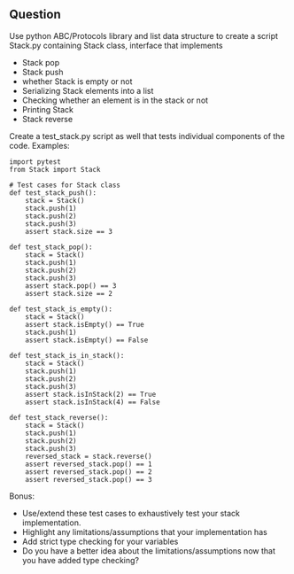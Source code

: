 ## Question

Use python ABC/Protocols library and list data structure to create a script Stack.py containing Stack class, interface that implements

- Stack pop
- Stack push
- whether Stack is empty or not
- Serializing Stack elements into a list
- Checking whether an element is in the stack or not
- Printing Stack
- Stack reverse

Create a test_stack.py script as well that tests individual components of the code. Examples:
```
import pytest
from Stack import Stack

# Test cases for Stack class
def test_stack_push():
    stack = Stack()
    stack.push(1)
    stack.push(2)
    stack.push(3)
    assert stack.size == 3

def test_stack_pop():
    stack = Stack()
    stack.push(1)
    stack.push(2)
    stack.push(3)
    assert stack.pop() == 3
    assert stack.size == 2

def test_stack_is_empty():
    stack = Stack()
    assert stack.isEmpty() == True
    stack.push(1)
    assert stack.isEmpty() == False

def test_stack_is_in_stack():
    stack = Stack()
    stack.push(1)
    stack.push(2)
    stack.push(3)
    assert stack.isInStack(2) == True
    assert stack.isInStack(4) == False

def test_stack_reverse():
    stack = Stack()
    stack.push(1)
    stack.push(2)
    stack.push(3)
    reversed_stack = stack.reverse()
    assert reversed_stack.pop() == 1
    assert reversed_stack.pop() == 2
    assert reversed_stack.pop() == 3

```
Bonus:
- Use/extend these test cases to exhaustively test your stack implementation.
- Highlight any limitations/assumptions that your implementation has
- Add strict type checking for your variables
- Do you have a better idea about the limitations/assumptions now that you have added type checking?
